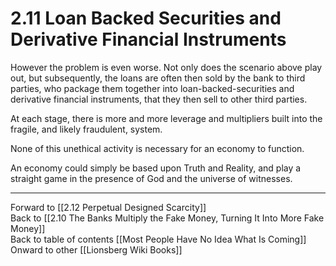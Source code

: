 # 2.11 Loan Backed Securities and Derivative Financial Instruments

However the problem is even worse. Not only does the scenario above play out, but subsequently, the loans are often then sold by the bank to third parties, who package them together into loan-backed-securities and derivative financial instruments, that they then sell to other third parties. 

At each stage, there is more and more leverage and multipliers built into the fragile, and likely fraudulent, system. 

None of this unethical activity is necessary for an economy to function. 

An economy could simply be based upon Truth and Reality, and play a straight game in the presence of God and the universe of witnesses. 

___

Forward to [[2.12 Perpetual Designed Scarcity]]  
Back to [[2.10 The Banks Multiply the Fake Money, Turning It Into More Fake Money]]   
Back to table of contents [[Most People Have No Idea What Is Coming]]   
Onward to other [[Lionsberg Wiki Books]]  
